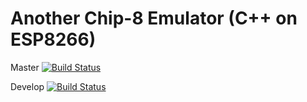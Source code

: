 # Another Chip-8 Emulator (C++ on ESP8266)

Master [![Build Status](https://travis-ci.org/nhuhoai/chip8-esp8266.svg?branch=master)](https://travis-ci.org/nhuhoai/chip8-esp8266)

Develop [![Build Status](https://travis-ci.org/nhuhoai/chip8-esp8266.svg?branch=develop)](https://travis-ci.org/nhuhoai/chip8-esp8266)

